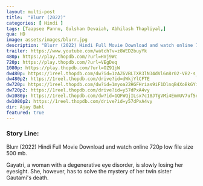 ```yaml
---
layout: multi-post
title:  "Blurr (2022)"
categories: [ Hindi ]
tags: [Taapsee Pannu, Gulshan Devaiah, Abhilash Thapliyal,]
qua: HD
image: assets/images/blurr.jpg
description: "Blurr (2022) Hindi Full Movie Download and watch online 720p low file size 500 mb."
trailer: https://www.youtube.com/watch?v=z8WED2buyYk
480p: https://play.thopdb.com/?url=HVj9Wc
720p: https://play.thopdb.com/?url=VEgDeq
1080p: https://play.thopdb.com/?url=OZ91jW
dw480p: https://1reel.thopdb.com/dw?id=1zAZ6VBLTXR3lN34dVl6n8r02-VB2-s_u
dw480p2: https://1reel.thopdb.com/drive?id=dWkjYlCFTE
dw720p: https://1reel.thopdb.com/dw?id=1myoa22HGFHrias9iF1DlnqB4XoBkGYiY
dw720p2: https://1reel.thopdb.com/drive?id=y57dPxA4vy
dw1080p: https://1reel.thopdb.com/dw?id=1QFWQjILsx7c18JTgVMi4EmmUV7uf5eh9
dw1080p2: https://1reel.thopdb.com/drive?id=y57dPxA4vy
dir: Ajay Bahl
featured: true
---
```


### Story Line:
Blurr (2022) Hindi Full Movie Download and watch online 720p low file size 500 mb.

Gayatri, a woman with a degenerative eye disorder, is slowly losing her eyesight. She, however, has to solve the mystery of her twin sister Gautami's death.


